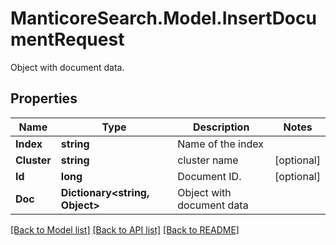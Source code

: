 # ManticoreSearch.Model.InsertDocumentRequest
Object with document data. 

## Properties

Name | Type | Description | Notes
------------ | ------------- | ------------- | -------------
**Index** | **string** | Name of the index | 
**Cluster** | **string** | cluster name | [optional] 
**Id** | **long** | Document ID.  | [optional] 
**Doc** | **Dictionary&lt;string, Object&gt;** | Object with document data  | 


[[Back to Model list]](../README.md#documentation-for-models) [[Back to API list]](../README.md#documentation-for-api-endpoints) [[Back to README]](../README.md)

